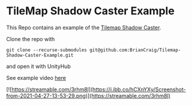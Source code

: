 # TileMap Shadow Caster Example

This Repo contains an example of the [Tilemap Shadow Caster](https://github.com/BrianCraig/Tilemap-Shadow-Caster).

Clone the repo with
```
git clone --recurse-submodules git@github.com:BrianCraig/Tilemap-Shadow-Caster-Example.git
```
and open it with UnityHub

See example video [here](https://streamable.com/3rhm8l)

[![https://streamable.com/3rhm8l](https://i.ibb.co/hCXnYXy/Screenshot-from-2021-04-27-13-53-29.png)](https://streamable.com/3rhm8l)